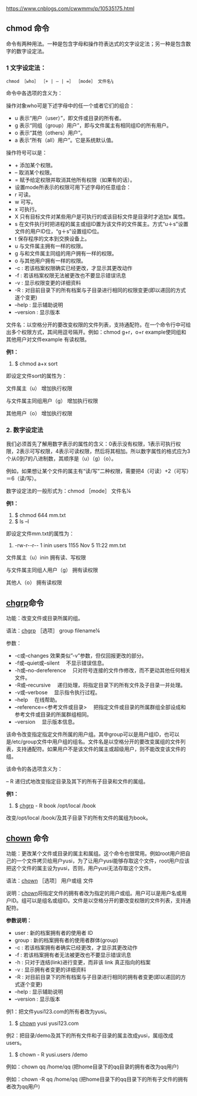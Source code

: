 https://www.cnblogs.com/cwwmmv/p/10535175.html

## chmod 命令

 命令有两种用法。一种是包含字母和操作符表达式的文字设定法；另一种是包含数字的数字设定法。 

### 1 文字设定法：

```
chmod ［who］ ［+ | – | =］ ［mode］ 文件名¼ 
```

命令中各选项的含义为：

操作对象who可是下述字母中的任一个或者它们的组合：

- u 表示“用户（user）”，即文件或目录的所有者。
- g 表示“同组（group）用户”，即与文件属主有相同组ID的所有用户。
- o 表示“其他（others）用户”。
- a 表示“所有（all）用户”。它是系统默认值。

操作符号可以是：

- \+ 添加某个权限。
- – 取消某个权限。
- = 赋予给定权限并取消其他所有权限（如果有的话）。
- 设置mode所表示的权限可用下述字母的任意组合：
- r 可读。
- w 可写。
- x 可执行。
- X 只有目标文件对某些用户是可执行的或该目标文件是目录时才追加x 属性。
- s 在文件执行时把进程的属主或组ID置为该文件的文件属主。方式“u＋s”设置文件的用户ID位，“g＋s”设置组ID位。
- t 保存程序的文本到交换设备上。
- u 与文件属主拥有一样的权限。
- g 与和文件属主同组的用户拥有一样的权限。
- o 与其他用户拥有一样的权限。
- -c : 若该档案权限确实已经更改，才显示其更改动作
- -f : 若该档案权限无法被更改也不要显示错误讯息
- -v : 显示权限变更的详细资料
- -R : 对目前目录下的所有档案与子目录进行相同的权限变更(即以递回的方式逐个变更)
- –help : 显示辅助说明
- –version : 显示版本

文件名：以空格分开的要改变权限的文件列表，支持通配符。在一个命令行中可给出多个权限方式，其间用逗号隔开。例如：chmod g+r，o+r example使同组和其他用户对文件example 有读权限。

**例1：**

1. $ chmod a+x sort

即设定文件sort的属性为：

文件属主（u） 增加执行权限

与文件属主同组用户（g） 增加执行权限

其他用户（o） 增加执行权限

### 2. 数字设定法

我们必须首先了解用数字表示的属性的含义：0表示没有权限，1表示可执行权限，2表示可写权限，4表示可读权限，然后将其相加。所以数字属性的格式应为3个从0到7的八进制数，其顺序是（u）（g）（o）。

例如，如果想让某个文件的属主有“读/写”二种权限，需要把4（可读）+2（可写）＝6（读/写）。

数字设定法的一般形式为：chmod ［mode］ 文件名¼

**例1：**

1. $ chmod 644 mm.txt
2. $ ls –l

即设定文件mm.txt的属性为：

1. -rw-r--r-- 1 inin users 1155 Nov 5 11:22 mm.txt

文件属主（u）inin 拥有读、写权限

与文件属主同组人用户（g） 拥有读权限

其他人（o） 拥有读权限

## [chgrp](http://yusi123.com/tag/chgrp)命令

功能：改变文件或目录所属的组。

语法：[chgrp](http://yusi123.com/tag/chgrp) ［选项］ group filename¼

参数：

- -c或–changes 效果类似”-v”参数，但仅回报更改的部分。
- -f或–quiet或–silent 　不显示错误信息。
- -h或–no-dereference 　只对符号连接的文件作修改，而不更动其他任何相关文件。
- -R或–recursive 　递归处理，将指定目录下的所有文件及子目录一并处理。
- -v或–verbose 　显示指令执行过程。
- –help 　在线帮助。
- –reference=&lt;参考文件或目录&gt; 　把指定文件或目录的所属群组全部设成和参考文件或目录的所属群组相同。
- –version 　显示版本信息。

该命令改变指定指定文件所属的用户组。其中group可以是用户组ID，也可以是/etc/group文件中用户组的组名。文件名是以空格分开的要改变属组的文件列表，支持通配符。如果用户不是该文件的属主或超级用户，则不能改变该文件的组。

该命令的各选项含义为：

– R 递归式地改变指定目录及其下的所有子目录和文件的属组。

**例1：**

1. $ [chgrp](http://yusi123.com/tag/chgrp) - R book /opt/local /book

改变/opt/local /book/及其子目录下的所有文件的属组为book。

## [chown](http://yusi123.com/tag/chown) 命令

功能：更改某个文件或目录的属主和属组。这个命令也很常用。例如root用户把自己的一个文件拷贝给用户yusi，为了让用户yusi能够存取这个文件，root用户应该把这个文件的属主设为yusi，否则，用户yusi无法存取这个文件。

语法：[chown](http://yusi123.com/tag/chown) ［选项］ 用户或组 文件

说明：[chown](http://yusi123.com/tag/chown)将指定文件的拥有者改为指定的用户或组。用户可以是用户名或用户ID。组可以是组名或组ID。文件是以空格分开的要改变权限的文件列表，支持通配符。

**参数说明：**

- user : 新的档案拥有者的使用者 ID
- group : 新的档案拥有者的使用者群体(group)
- -c : 若该档案拥有者确实已经更改，才显示其更改动作
- -f : 若该档案拥有者无法被更改也不要显示错误讯息
- -h : 只对于连结(link)进行变更，而非该 link 真正指向的档案
- -v : 显示拥有者变更的详细资料
- -R : 对目前目录下的所有档案与子目录进行相同的拥有者变更(即以递回的方式逐个变更)
- –help : 显示辅助说明
- –version : 显示版本

例1：把文件yusi123.com的所有者改为yusi。

1. $ [chown](http://yusi123.com/tag/chown) yusi yusi123.com

例2：把目录/demo及其下的所有文件和子目录的属主改成yusi，属组改成users。

1. $ chown - R yusi.users /demo

例如：chown qq /home/qq  (把home目录下的qq目录的拥有者改为qq用户)

例如：chown -R qq /home/qq  (把home目录下的qq目录下的所有子文件的拥有者改为qq用户)
